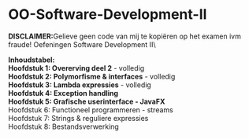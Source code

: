 # OO-Software-Development-II
<strong>DISCLAIMER:</strong>Gelieve geen code van mij te kopiëren op het examen ivm fraude!
Oefeningen Software Development II\

<strong>Inhoudstabel:</strong>\
<strong>Hoofdstuk 1: Overerving deel 2</strong> - volledig\
<strong>Hoofdstuk 2: Polymorfisme & interfaces</strong> - volledig\
<strong>Hoofdstuk 3: Lambda expressies</strong> - volledig\
<strong>Hoofdstuk 4: Exception handling</strong>\
<strong>Hoofdstuk 5: Grafische userinterface - JavaFX</strong>\
Hoofdstuk 6: Functioneel programmeren - streams\
Hoofdstuk 7: Strings & reguliere expressies\
Hoofdstuk 8: Bestandsverwerking
